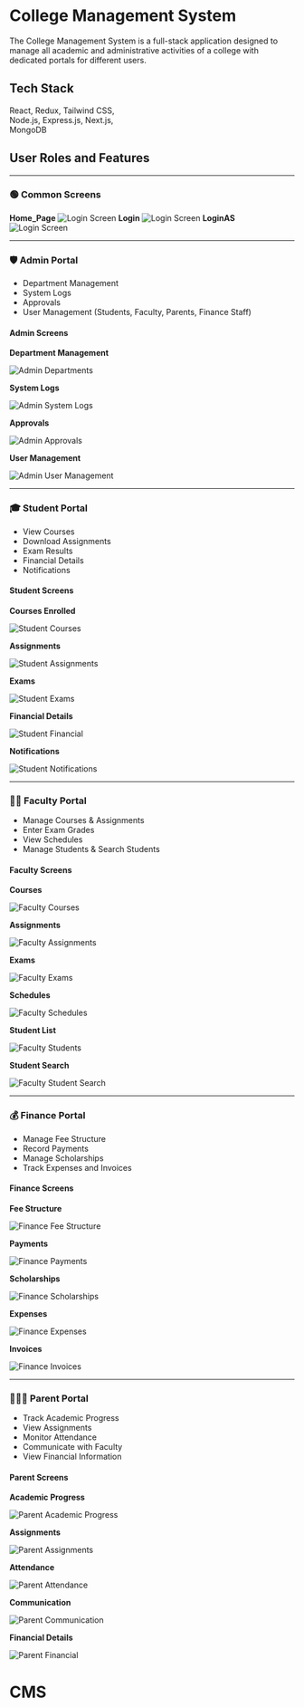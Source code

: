 
# College Management System

The College Management System is a full-stack application designed to manage all academic and administrative activities of a college with dedicated portals for different users.

## Tech Stack

React, 
Redux, 
Tailwind CSS,  
Node.js, 
Express.js,
Next.js,  
MongoDB  

## User Roles and Features

---

### 🟢 Common Screens

**Home_Page**
![Login Screen](assets/Common/HomePage.png)
**Login**
![Login Screen](assets/Common/Login.png)
**LoginAS**
![Login Screen](assets/Common/CLoginAs.png)

---

### 🛡️ Admin Portal

- Department Management
- System Logs
- Approvals
- User Management (Students, Faculty, Parents, Finance Staff)

#### Admin Screens

**Department Management**

![Admin Departments](assets/Admin/ADepartments.png)

**System Logs**

![Admin System Logs](assets/Admin/ASystemLogs.png)

**Approvals**

![Admin Approvals](assets/Admin/APendingApproval.png)

**User Management**

![Admin User Management](assets/Admin/AUserMangement.png)

---

### 🎓 Student Portal

- View Courses
- Download Assignments
- Exam Results
- Financial Details
- Notifications

#### Student Screens

**Courses Enrolled**

![Student Courses](assets/Student/SCourse.png)

**Assignments**

![Student Assignments](assets/Student/SAssignment.png)

**Exams**

![Student Exams](assets/Student/SExams.png)

**Financial Details**

![Student Financial](assets/Student/SFinancial.png)

**Notifications**

![Student Notifications](assets/Student/SNotification.png)

---

### 👨‍🏫 Faculty Portal

- Manage Courses & Assignments
- Enter Exam Grades
- View Schedules
- Manage Students & Search Students

#### Faculty Screens

**Courses**

![Faculty Courses](assets/Faculty/FCourses.png)

**Assignments**

![Faculty Assignments](assets/Faculty/FAssignments.png)

**Exams**

![Faculty Exams](assets/Faculty/FExams.png)

**Schedules**

![Faculty Schedules](assets/Faculty/FSchedule.png)

**Student List**

![Faculty Students](assets/Faculty/FStudents.png)

**Student Search**

![Faculty Student Search](assets/Faculty/FStudentSearch.png)

---

### 💰 Finance Portal

- Manage Fee Structure
- Record Payments
- Manage Scholarships
- Track Expenses and Invoices

#### Finance Screens

**Fee Structure**

![Finance Fee Structure](assets/Finance/FFeeStructure.png)

**Payments**

![Finance Payments](assets/Finance/FPayments.png)

**Scholarships**

![Finance Scholarships](assets/Finance/FScholarship.png)

**Expenses**

![Finance Expenses](assets/Finance/FExpense.png)

**Invoices**

![Finance Invoices](assets/Finance/FInvoices.png)

---

### 👨‍👩‍👧 Parent Portal

- Track Academic Progress
- View Assignments
- Monitor Attendance
- Communicate with Faculty
- View Financial Information

#### Parent Screens

**Academic Progress**

![Parent Academic Progress](assets/Parent/PAccademicProgress.png)

**Assignments**

![Parent Assignments](assets/Parent/PAssignments.png)

**Attendance**

![Parent Attendance](assets/Parent/PAttendance.png)

**Communication**

![Parent Communication](assets/Parent/PCommunication.png)

**Financial Details**

![Parent Financial](assets/Parent/PFinancial.png)
# CMS
